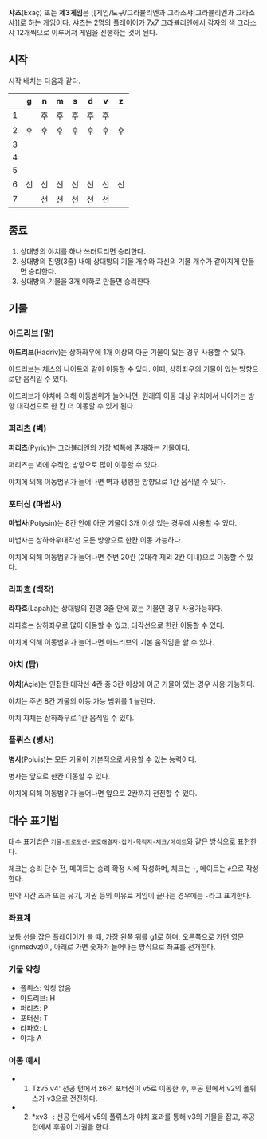 **샤츠**(Exaç) 또는 **제3게임**은 [[게임/도구/그라뷸리엔과 그라소샤|그라뷸리엔과 그라소샤]]로 하는 게임이다. 샤츠는 2명의 플레이어가 7x7 그라뷸리엔에서 각자의 색 그라소샤 12개씩으로 이루어져 게임을 진행하는 것이 된다.

## 시작
시작 배치는 다음과 같다.

|     | g   | n   | m   | s   | d   | v   | z   |
| --- | --- | --- | --- | --- | --- | --- | --- |
| 1   |     | 후   | 후   | 후   | 후   | 후   |     |
| 2   | 후   | 후   | 후   | 후   | 후   | 후   | 후   |
| 3   |     |     |     |     |     |     |     |
| 4   |     |     |     |     |     |     |     |
| 5   |     |     |     |     |     |     |     |
| 6   | 선   | 선   | 선   | 선   | 선   | 선   | 선   |
| 7   |     | 선   | 선   | 선   | 선   | 선   |     |

## 종료
1. 상대방의 야치를 하나 쓰러트리면 승리한다.
2. 상대방의 진영(3줄) 내에 상대방의 기물 개수와 자신의 기물 개수가 같아지게 만들면 승리한다.
3. 상대방의 기물을 3개 이하로 만들면 승리한다.

## 기물
### 아드리브 (말)
**아드리브**(Hadriv)는 상하좌우에 1개 이상의 아군 기물이 있는 경우 사용할 수 있다.

아드리브는 체스의 나이트와 같이 이동할 수 있다. 이때, 상하좌우의 기물이 있는 방향으로만 움직일 수 있다.

아드리브가 야치에 의해 이동범위가 늘어나면, 원래의 이동 대상 위치에서 나아가는 방향 대각선으로 한 칸 더 이동할 수 있게 된다.

### 퍼리츠 (벽)
**퍼리츠**(Pyriç)는 그라뷸리엔의 가장 벽쪽에 존재하는 기물이다.

퍼리츠는 벽에 수직인 방향으로 많이 이동할 수 있다.

야치에 의해 이동범위가 늘어나면 벽과 평행한 방향으로 1칸 움직일 수 있다.

### 포터신 (마법사)
**마법사**(Potysin)는 8칸 안에 아군 기물이 3개 이상 있는 경우에 사용할 수 있다.

마법사는 상하좌우대각선 모든 방향으로 한칸 이동 가능하다.

야치에 의해 이동범위가 늘어나면 주변 20칸 (2대각 제외 2칸 이내)으로 이동할 수 있다.

### 라파흐 (백작)
**라파흐**(Lapah)는 상대방의 진영 3줄 안에 있는 기물인 경우 사용가능하다.

라파흐는 상하좌우로 많이 이동할 수 있고, 대각선으로 한칸 이동할 수 있다.

야치에 의해 이동범위가 늘어나면 아드리브의 기본 움직임을 할 수 있다.

### 야치 (탑)
**야치**(Äçie)는 인접한 대각선 4칸 중 3칸 이상에 아군 기물이 있는 경우 사용 가능하다.

야치는 주변 8칸 기물의 이동 가능 범위를 1 늘린다.

야치 자체는 상하좌우로 1칸 움직일 수 있다.

### 폴뤼스 (병사)
**병사**(Poluis)는 모든 기물이 기본적으로 사용할 수 있는 능력이다.

병사는 앞으로 한칸 이동할 수 있다.

야치에 의해 이동범위가 늘어나면 앞으로 2칸까지 전진할 수 있다.

## 대수 표기법

대수 표기법은 `기물-프로모션-모호해결자-잡기-목적지-체크/메이트`와 같은 방식으로 표현한다.

체크는 승리 단수 전, 메이트는 승리 확정 시에 작성하며, 체크는 `+`, 메이트는 `#`으로 작성한다.

만약 시간 초과 또는 유기, 기권 등의 이유로 게임이 끝나는 경우에는 `-`라고 표기한다.

### 좌표계
보통 선을 잡은 플레이어가 볼 때, 가장 왼쪽 위를 g1로 하며, 오른쪽으로 가면 영문(gnmsdvz)이, 아래로 가면 숫자가 늘어나는 방식으로 좌표를 전개한다.

### 기물 약칭
- 폴뤼스: 약칭 없음
- 아드리브: H
- 퍼리츠: P
- 포터신: T
- 라파흐: L
- 야치: A

### 이동 예시
- 1. Tzv5 v4: 선공 턴에서 z6의 포터신이 v5로 이동한 후, 후공 턴에서 v2의 폴뤼스가 v3으로 전진하다.
- 2. \*xv3 -: 선공 턴에서 v5의 폴뤼스가 야치 효과를 통해 v3의 기물을 잡고, 후공 턴에서 후공이 기권을 한다.